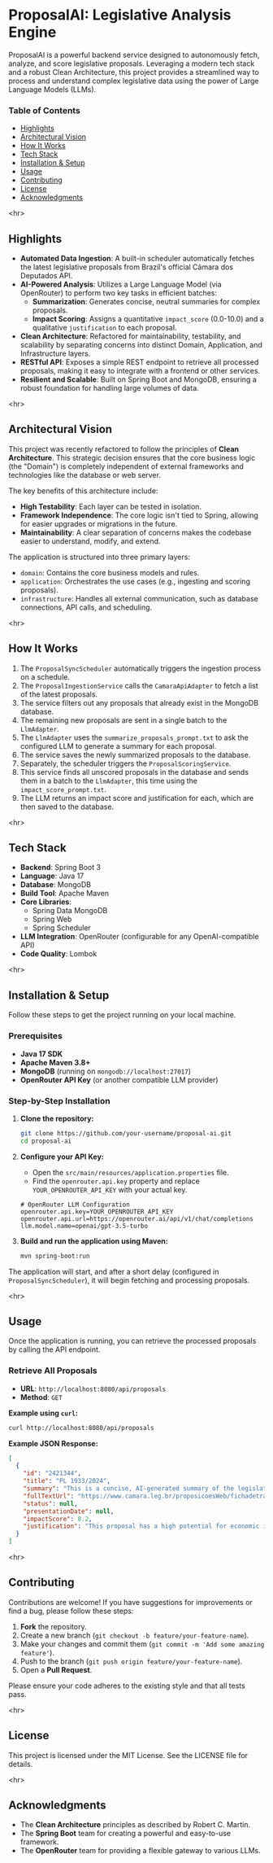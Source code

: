 # ProposalAI: Legislative Analysis Engine

ProposalAI is a powerful backend service designed to autonomously fetch, analyze, and score legislative proposals. Leveraging a modern tech stack and a robust Clean Architecture, this project provides a streamlined way to process and understand complex legislative data using the power of Large Language Models (LLMs).

### Table of Contents

  - [Highlights](https://www.google.com/search?q=%23highlights)
  - [Architectural Vision](https://www.google.com/search?q=%23architectural-vision)
  - [How It Works](https://www.google.com/search?q=%23how-it-works)
  - [Tech Stack](https://www.google.com/search?q=%23tech-stack)
  - [Installation & Setup](https://www.google.com/search?q=%23installation--setup)
  - [Usage](https://www.google.com/search?q=%23usage)
  - [Contributing](https://www.google.com/search?q=%23contributing)
  - [License](https://www.google.com/search?q=%23license)
  - [Acknowledgments](https://www.google.com/search?q=%23acknowledgments)

\<hr\>

## Highlights

  * **Automated Data Ingestion**: A built-in scheduler automatically fetches the latest legislative proposals from Brazil's official Câmara dos Deputados API.
  * **AI-Powered Analysis**: Utilizes a Large Language Model (via OpenRouter) to perform two key tasks in efficient batches:
      * **Summarization**: Generates concise, neutral summaries for complex proposals.
      * **Impact Scoring**: Assigns a quantitative `impact_score` (0.0-10.0) and a qualitative `justification` to each proposal.
  * **Clean Architecture**: Refactored for maintainability, testability, and scalability by separating concerns into distinct Domain, Application, and Infrastructure layers.
  * **RESTful API**: Exposes a simple REST endpoint to retrieve all processed proposals, making it easy to integrate with a frontend or other services.
  * **Resilient and Scalable**: Built on Spring Boot and MongoDB, ensuring a robust foundation for handling large volumes of data.

\<hr\>

## Architectural Vision

This project was recently refactored to follow the principles of **Clean Architecture**. This strategic decision ensures that the core business logic (the "Domain") is completely independent of external frameworks and technologies like the database or web server.

The key benefits of this architecture include:

  * **High Testability**: Each layer can be tested in isolation.
  * **Framework Independence**: The core logic isn't tied to Spring, allowing for easier upgrades or migrations in the future.
  * **Maintainability**: A clear separation of concerns makes the codebase easier to understand, modify, and extend.

The application is structured into three primary layers:

  * `domain`: Contains the core business models and rules.
  * `application`: Orchestrates the use cases (e.g., ingesting and scoring proposals).
  * `infrastructure`: Handles all external communication, such as database connections, API calls, and scheduling.

\<hr\>

## How It Works

1.  The `ProposalSyncScheduler` automatically triggers the ingestion process on a schedule.
2.  The `ProposalIngestionService` calls the `CamaraApiAdapter` to fetch a list of the latest proposals.
3.  The service filters out any proposals that already exist in the MongoDB database.
4.  The remaining new proposals are sent in a single batch to the `LlmAdapter`.
5.  The `LlmAdapter` uses the `summarize_proposals_prompt.txt` to ask the configured LLM to generate a summary for each proposal.
6.  The service saves the newly summarized proposals to the database.
7.  Separately, the scheduler triggers the `ProposalScoringService`.
8.  This service finds all unscored proposals in the database and sends them in a batch to the `LlmAdapter`, this time using the `impact_score_prompt.txt`.
9.  The LLM returns an impact score and justification for each, which are then saved to the database.

\<hr\>

## Tech Stack

  * **Backend**: Spring Boot 3
  * **Language**: Java 17
  * **Database**: MongoDB
  * **Build Tool**: Apache Maven
  * **Core Libraries**:
      * Spring Data MongoDB
      * Spring Web
      * Spring Scheduler
  * **LLM Integration**: OpenRouter (configurable for any OpenAI-compatible API)
  * **Code Quality**: Lombok

\<hr\>

## Installation & Setup

Follow these steps to get the project running on your local machine.

### Prerequisites

  * **Java 17 SDK**
  * **Apache Maven 3.8+**
  * **MongoDB** (running on `mongodb://localhost:27017`)
  * **OpenRouter API Key** (or another compatible LLM provider)

### Step-by-Step Installation

1.  **Clone the repository:**

    ```bash
    git clone https://github.com/your-username/proposal-ai.git
    cd proposal-ai
    ```

2.  **Configure your API Key:**

      * Open the `src/main/resources/application.properties` file.
      * Find the `openrouter.api.key` property and replace `YOUR_OPENROUTER_API_KEY` with your actual key.

    <!-- end list -->

    ```properties
    # OpenRouter LLM Configuration
    openrouter.api.key=YOUR_OPENROUTER_API_KEY
    openrouter.api.url=https://openrouter.ai/api/v1/chat/completions
    llm.model.name=openai/gpt-3.5-turbo
    ```

3.  **Build and run the application using Maven:**

    ```bash
    mvn spring-boot:run
    ```

The application will start, and after a short delay (configured in `ProposalSyncScheduler`), it will begin fetching and processing proposals.

\<hr\>

## Usage

Once the application is running, you can retrieve the processed proposals by calling the API endpoint.

### Retrieve All Proposals

  * **URL**: `http://localhost:8080/api/proposals`
  * **Method**: `GET`

**Example using `curl`:**

```bash
curl http://localhost:8080/api/proposals
```

**Example JSON Response:**

```json
[
  {
    "id": "2421344",
    "title": "PL 1933/2024",
    "summary": "This is a concise, AI-generated summary of the legislative proposal's main objectives.",
    "fullTextUrl": "https://www.camara.leg.br/proposicoesWeb/fichadetramitacao?idProposicao=2421344",
    "status": null,
    "presentationDate": null,
    "impactScore": 8.2,
    "justification": "This proposal has a high potential for economic impact due to its proposed changes to tax regulations."
  }
]
```

\<hr\>

## Contributing

Contributions are welcome\! If you have suggestions for improvements or find a bug, please follow these steps:

1.  **Fork** the repository.
2.  Create a new branch (`git checkout -b feature/your-feature-name`).
3.  Make your changes and commit them (`git commit -m 'Add some amazing feature'`).
4.  Push to the branch (`git push origin feature/your-feature-name`).
5.  Open a **Pull Request**.

Please ensure your code adheres to the existing style and that all tests pass.

\<hr\>

## License

This project is licensed under the MIT License. See the LICENSE file for details.

\<hr\>

## Acknowledgments

  * The **Clean Architecture** principles as described by Robert C. Martin.
  * The **Spring Boot** team for creating a powerful and easy-to-use framework.
  * The **OpenRouter** team for providing a flexible gateway to various LLMs.
